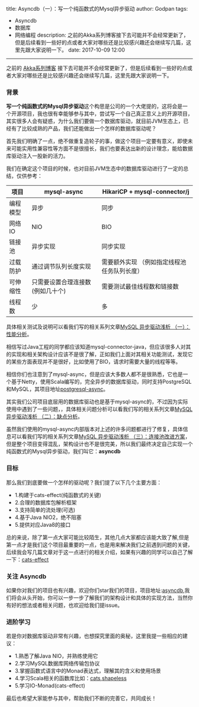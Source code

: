 title: Asyncdb（一）：写一个纯函数式的Mysql异步驱动
author: Godpan
tags: 
- Asyncdb
- 数据库
- 网络编程
description: 之前的Akka系列博客接下去可能并不会经常更新了，但是后续看到一些好的点或者大家对哪些还是比较感兴趣还会继续写几篇，这里先跟大家说明一下。
date: 2017-10-09 12:00
---

之前的 [Akka系列博客](https://scala.cool/tags/Akka/) 接下去可能并不会经常更新了，但是后续看到一些好的点或者大家对哪些还是比较感兴趣还会继续写几篇，这里先跟大家说明一下。

### 背景

**写一个纯函数式的Mysql异步驱动**这个构思是公司的一个大佬提的，这将会是一个开源项目，我也很有幸能够参与其中，尝试写一个自己真正意义上的开源项目，其实很多人会有疑惑，为什么我们要做一个数据库驱动，就目前JVM生态上，已经有了比较成熟的产品，我们还能做出一个怎样的数据库驱动呢？

首先我们明确了一点，绝不做重复造轮子的事，做这个项目一定要有意义，即使未来可能实用性兼容性等方面不是很擅长，我们也要表达出新的设计理念，能给数据库驱动注入一股新的活力。

我们在确定这个项目的时候，也对目前JVM生态中的数据库驱动进行了一定的总结，仅供参考：

项目|mysql-async|HikariCP + mysql-connector/j
---|---|---
编程模型 | 异步 | 同步
网络IO | NIO | BIO
链接池 | 异步实现 | 同步实现
过载防护 | 通过调节队列长度实现 | 需要额外实现 （例如指定线程池任务队列长度）
可伸缩性 | 只需要设置合理连接数(例如几十个) | 需要测试最佳线程数和链接数
线程数 | 少 | 多

具体相关测试及说明可以看我们写的相关系列文章[MySQL 异步驱动浅析 （一）：性能分析](https://scala.cool/2017/04/mysql-async-1/)。

相信写过Java工程的同学都应该知道mysql-connector-java，但应该很多人对其的实现和相关架构设计应该不是很了解，正如我们上面对其相关功能测试，发现它的某些方面表现并不是很好，比如使用了BIO，请求时需要大量的线程等等。

相信你们也注意到了mysql-async，但是应该大多数人都不是很熟悉，它也是一个基于Netty，使用Scala编写的，完全异步的数据库驱动，同时支持PostgreSQL和MySQL，其项目地址[postgresql-async](https://github.com/mauricio/postgresql-async)。

其实我们公司项目底层用的数据库驱动也是基于mysql-async的，不过因为实际使用中遇到了一些问题，，具体相关问题分析可以看我们写的相关系列文章[MySQL 异步驱动浅析 （二）：缺点分析](https://scala.cool/2017/05/mysql-async-2/)。

虽然我们使用的mysql-async内部版本对上述的许多问题都进行了修复，具体信息可以看我们写的相关系列文章[MySQL 异步驱动浅析 （三）：连接池改进方案](https://scala.cool/2017/07/mysql-async-3/)，但是整个项目变得混乱，架构设计也不是很完美，所以我们最终决定自己实现一个纯函数式的Mysql异步驱动，我们叫它：**asyncdb**

### 目标

那么我们到底要做一个怎样的驱动呢？我们提了以下几个主要方面：

- 1.构建于cats-effect(纯函数式的关键)
- 2.合理的数据库包解析框架
- 3.支持简单的流处理(可选)
- 4.基于Java NIO2，绝不阻塞
- 5.提供对应Java8的接口

总的来说，除了第一点大家可能比较陌生，其他几点大家都应该能大致了解,但是第一点才是我们这个项目最重要的一点，也是用来解决我们之前遇到问题的关键，后续我会写几篇文章对于这一点进行的相关介绍，如果有兴趣的同学可以自己了解一下：[cats-effect](https://github.com/typelevel/cats-effect)

### 关注 Asyncdb

如果你对我们的项目也有兴趣，欢迎你们star我们的项目，项目地址:[asyncdb](https://github.com/asyncdb/asyncdb),我们将会从头开始，你可以一步一步了解我们的架构设计和具体的实现方法，当然你有好的想法或者相关问题，也欢迎给我们提issue。

### 进阶学习

若是你对数据库驱动非常有兴趣，也想探究里面的奥秘，这里我提一些相应的建议：

- 1.熟悉了解Java NIO，并熟练使用它
- 2.学习MySQL数据库网络传输包协议
- 3.掌握函数式语言中的Monad表达式，理解其的含义和使用场景
- 4.学习Scala相关的函数库比如：[cats](https://github.com/typelevel/cats),[shapeless](https://github.com/milessabin/shapeless)
- 5.学习IO-Monad(cats-effect)

最后也希望大家能参与其中，帮助我们不断的完善它，共同成长！



